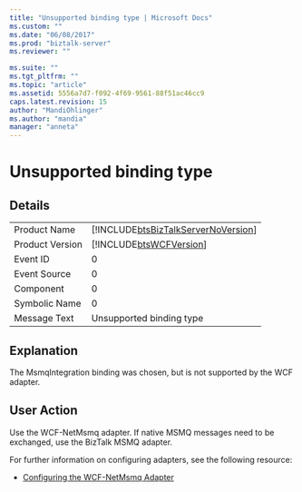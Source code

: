 ```yaml
---
title: "Unsupported binding type | Microsoft Docs"
ms.custom: ""
ms.date: "06/08/2017"
ms.prod: "biztalk-server"
ms.reviewer: ""

ms.suite: ""
ms.tgt_pltfrm: ""
ms.topic: "article"
ms.assetid: 5556a7d7-f092-4f69-9561-88f51ac46cc9
caps.latest.revision: 15
author: "MandiOhlinger"
ms.author: "mandia"
manager: "anneta"
---
```

# Unsupported binding type
## Details  
  
|                 |                                                                                    |
|-----------------|------------------------------------------------------------------------------------|
|  Product Name   | [!INCLUDE[btsBizTalkServerNoVersion](../includes/btsbiztalkservernoversion-md.md)] |
| Product Version |             [!INCLUDE[btsWCFVersion](../includes/btswcfversion-md.md)]             |
|    Event ID     |                                         0                                          |
|  Event Source   |                                         0                                          |
|    Component    |                                         0                                          |
|  Symbolic Name  |                                         0                                          |
|  Message Text   |                              Unsupported binding type                              |
  
## Explanation  
 The MsmqIntegration binding was chosen, but is not supported by the WCF adapter.  
  
## User Action  
 Use the WCF-NetMsmq adapter. If native MSMQ messages need to be exchanged, use the BizTalk MSMQ adapter.  
  
 For further information on configuring adapters, see the following resource:  
  
-   [Configuring the WCF-NetMsmq Adapter](../core/configuring-the-wcf-netmsmq-adapter.md)